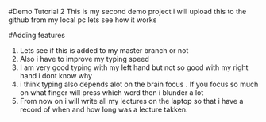 #Demo Tutorial 2
This is my second demo project i will upload this to the github from my local pc
lets see how it works

#Adding features
1. Lets see if this is added to my master branch or not 
2. Also i have to improve my typing speed 
3. I am very good typing with my left hand but not so good with my right hand i dont know why
4. i think typing also depends alot on the  brain focus . If you focus so much on what finger will press which word then i blunder a lot 
5. From now on i will write all my lectures on the laptop so that i have a record of when and how long was a lecture takken.
